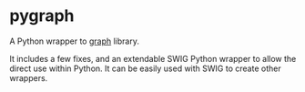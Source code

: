 # pygraph

A Python wrapper to [graph](https://github.com/bjoern-andres/graph/tree/master/include/andres/graph) library. 

It includes a few fixes, and an extendable SWIG Python wrapper to allow the direct use within Python. It can be easily used with SWIG to create other wrappers.